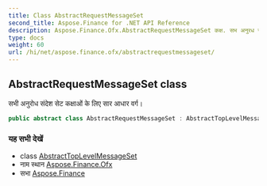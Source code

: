```yaml
---
title: Class AbstractRequestMessageSet
second_title: Aspose.Finance for .NET API Reference
description: Aspose.Finance.Ofx.AbstractRequestMessageSet कक्ष. सभ अनुरध संदेश सेट कक्षओं के लए सर आधर वर्ग
type: docs
weight: 60
url: /hi/net/aspose.finance.ofx/abstractrequestmessageset/
---
```

## AbstractRequestMessageSet class

सभी अनुरोध संदेश सेट कक्षाओं के लिए सार आधार वर्ग।

```csharp
public abstract class AbstractRequestMessageSet : AbstractTopLevelMessageSet
```

### यह सभी देखें

* class [AbstractTopLevelMessageSet](../abstracttoplevelmessageset/)
* नाम स्थान [Aspose.Finance.Ofx](../../aspose.finance.ofx/)
* सभा [Aspose.Finance](../../)


